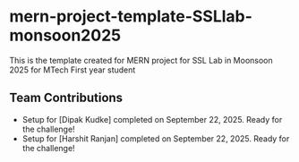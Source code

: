 # mern-project-template-SSLlab-monsoon2025
This is the template created for MERN project for SSL Lab in Moonsoon 2025 for MTech First year student 
## Team Contributions
- Setup for [Dipak Kudke] completed on September 22, 2025. Ready for the challenge!
- Setup for [Harshit Ranjan] completed on September 22, 2025. Ready for the challenge!
